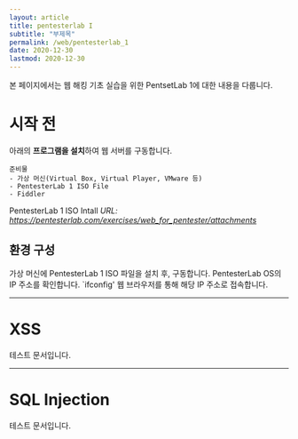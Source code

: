 ```yaml
---
layout: article
title: pentesterlab I
subtitle: "부제목"
permalink: /web/pentesterlab_1
date: 2020-12-30
lastmod: 2020-12-30
---
```

본 페이지에서는 웹 해킹 기초 실습을 위한 PentsetLab 1에 대한 내용을 다룹니다.

# 시작 전
아래의 **프로그램을 설치**하여 웹 서버를 구동합니다.

```
준비물
- 가상 머신(Virtual Box, Virtual Player, VMware 등)
- PentesterLab 1 ISO File
- Fiddler
```

PentesterLab 1 ISO Intall *URL: https://pentesterlab.com/exercises/web_for_pentester/attachments*


## 환경 구성
가상 머신에 PentesterLab 1 ISO 파일을 설치 후, 구동합니다.
PentesterLab OS의 IP 주소를 확인합니다.
`ifconfig'
웹 브라우저를 통해 해당 IP 주소로 접속합니다.

---

# XSS
테스트 문서입니다.

---

# SQL Injection
테스트 문서입니다.
